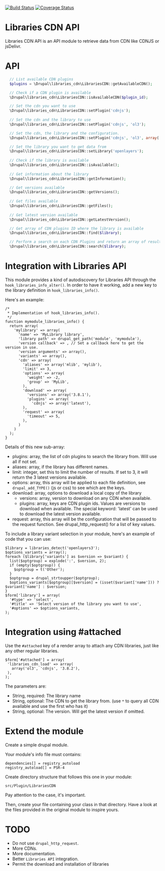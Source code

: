 [![Build Status](https://travis-ci.org/drupol/libraries_cdn.svg)](https://travis-ci.org/drupol/libraries_cdn)
[![Coverage Status](https://coveralls.io/repos/drupol/libraries_cdn/badge.svg?branch=phpunit-tests&service=github)](https://coveralls.io/github/drupol/libraries_cdn?branch=phpunit-tests)

# Libraries CDN API

Libraries CDN API is an API module to retrieve data from CDN like CDNJS or jsDelivr.

# API
```php
  // List available CDN plugins
  $plugins = \Drupal\libraries_cdn\LibrariesCDN::getAvailableCDN();

  // Check if a CDN plugin is available
  \Drupal\libraries_cdn\LibrariesCDN::isAvailableCDN($plugin_id);

  // Set the cdn you want to use
  \Drupal\libraries_cdn\LibrariesCDN::setPlugin('cdnjs');
  
  // Set the cdn and the library to use
  \Drupal\libraries_cdn\LibrariesCDN::setPlugin('cdnjs', 'ol3');

  // Set the cdn, the library and the configuration.
  \Drupal\libraries_cdn\LibrariesCDN::setPlugin('cdnjs', 'ol3', array('request' => array('timeout' => 5)));

  // Set the library you want to get data from
  \Drupal\libraries_cdn\LibrariesCDN::setLibrary('openlayers');
  
  // Check if the library is available
  \Drupal\libraries_cdn\LibrariesCDN::isAvailable();
  
  // Get information about the library
  \Drupal\libraries_cdn\LibrariesCDN::getInformation();

  // Get versions available
  \Drupal\libraries_cdn\LibrariesCDN::getVersions();
  
  // Get files available
  \Drupal\libraries_cdn\LibrariesCDN::getFiles();
  
  // Get latest version available
  \Drupal\libraries_cdn\LibrariesCDN::getLatestVersion();

  // Get array of CDN plugins ID where the library is available
  \Drupal\libraries_cdn\LibrariesCDN::find($library);

  // Perform a search on each CDN Plugins and return an array of results
  \Drupal\libraries_cdn\LibrariesCDN::search($library);
```
# Integration with Libraries API

This module provides a kind of autodiscovery for Libraries API through the ```hook_libraries_info_alter()```.
In order to have it working, add a new key to the library definition in ```hook_libraries_info()```.

Here's an example:

```
/*
 * Implementation of hook_libraries_info().
 */
function mymodule_libraries_info() {
  return array(
    'mylibrary' => array(
      'name' => 'MyLibrary library',
      'library path' => drupal_get_path('module', 'mymodule'),
      'version callback' => , // Set a callback here to get the version in use.
      'version arguments' => array(),
      'variants' => array(),
      'cdn' => array(
        'aliases' => array('mlib', 'mylib'),
        'limit' => 3,
        'options' => array(
          'weight' => -2,
          'group' => 'MyLib',
        ),
        'download' => array(
          'versions' => array('3.8.1'),
          'plugins' => array(
            'cdnjs' => array('latest'),
        ),
        'request' => array(
          'timeout' => 5,
        ),
      )
    )
  );
}
```

Details of this new sub-array:
- plugins: array, the list of cdn plugins to search the library from. Will use all if not set.
- aliases: array, if the library has different names.
- limit: integer, set this to limit the number of results. If set to 3, it will return the 3 latest versions available.
- options: array, this array will be applied to each file definition, see ```drupal_add_TYPE()``` (js or css) to see which are the keys.
- download: array, options to download a local copy of the library
  - versions: array, version to download on any CDN when available.
  - plugins: array, keys are CDN plugin ids. Values are versions to download when available. The special keyword: 'latest' can be used to download the latest version available.
- request: array, this array will be the configuration that will be passed to the request function. See drupal_http_request() for a list of key values.

To include a library variant selection in your module, here's an example of code that you can use:

```
$library = libraries_detect('openlayers3');
$options_variants = array();
foreach ($library['variants'] as $version => $variant) {
  list($optgroup) = explode(':', $version, 2);
  if (empty($optgroup)) {
    $optgroup = t('Other');
  }
  $optgroup = drupal_strtoupper($optgroup);
  $options_variants[$optgroup][$version] = (isset($variant['name'])) ? $variant['name'] : $version;
}
$form['library'] = array(
  '#type' => 'select',
  '#title' => 'Select version of the library you want to use',
  '#options' => $options_variants,
);
```

# Integration using #attached

Use the ```#attached``` key of a render array to attach any CDN libraries, just like any other regular libraries.

```
$form['#attached'] = array(
 'libraries_cdn_load' => array(
   array('ol3', 'cdnjs', '3.8.2'),
 ),
);
```

The parameters are:
- String, required: The library name 
- String, optional: The CDN to get the library from. (use ```*``` to query all CDN available and use the first who has it)
- String, optional: The version. Will get the latest version if omitted.

# Extend the module

Create a simple drupal module.

Your module's info file must contains:

```
dependencies[] = registry_autoload
registry_autoload[] = PSR-4
```

Create directory structure that follows this one in your module:

```
src/Plugin/LibrariesCDN
```

Pay attention to the case, it's important.

Then, create your file containing your class in that directory.
Have a look at the files provided in the original module to inspire yours.

# TODO
* Do not use ```drupal_http_request```.
* More CDNs.
* More documentation.
* Better ```Libraries API``` integration.
* Permit the download and installation of libraries

